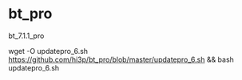 # bt_pro
bt_7.1.1_pro

wget -O updatepro_6.sh https://github.com/hi3p/bt_pro/blob/master/updatepro_6.sh && bash updatepro_6.sh 
